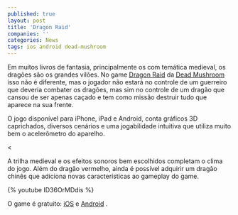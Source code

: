 ```yaml
---
published: true
layout: post
title: 'Dragon Raid'
companies: ''
categories: News
tags: ios android dead-mushroom
---
```

Em muitos livros de fantasia, principalmente os com temática medieval, os dragões são os grandes vilões. No game <a href="http://www.deadmushroom.com/?portfolio=dragon-raid" target="_blank">Dragon Raid</a>
 da <a href="http://www.deadmushroom.com/" target="_blank">Dead Mushroom</a>
 isso não é diferente, mas o jogador não estará no controle de um guerreiro que deveria combater os dragões, mas sim no controle de um dragão que cansou de ser apenas caçado e tem como missão destruir tudo que aparece na sua frente.
 

 
O jogo disponível para iPhone, iPad e Android, conta gráficos 3D caprichados, diversos cenários e uma jogabilidade intuitiva que utiliza muito bem o acelerômetro do aparelho. 
 

<

A trilha medieval e os efeitos sonoros bem escolhidos completam o clima do jogo.
Além do dragão vermelho, ainda é possível adquirir um dragão chinês que adiciona novas características ao gameplay do game.
 
 


{% youtube ID36OrMDdis %}

O game é gratuito: <a href="https://itunes.apple.com/us/app/dragon-raid-village-at-war/id477587913?mt=8" target="_blank">iOS</a>
 e <a href="https://play.google.com/store/apps/details?id=com.imaxgames.dragonraid&hl=pt_PT" target="_blank">Android</a>
.
 
